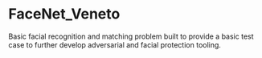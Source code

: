 # FaceNet_Veneto
Basic facial recognition and matching problem built to provide a basic test case to further develop adversarial and facial protection tooling.

